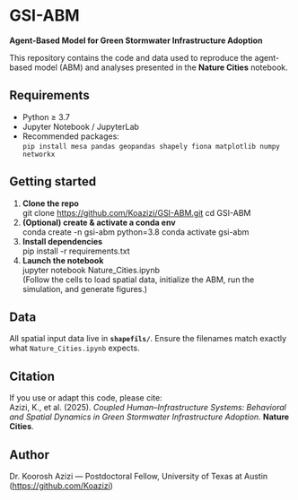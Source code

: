 # GSI-ABM

**Agent-Based Model for Green Stormwater Infrastructure Adoption**

This repository contains the code and data used to reproduce the agent-based model (ABM) and analyses presented in the **Nature Cities** notebook.

## Requirements
* Python ≥ 3.7  
* Jupyter Notebook / JupyterLab  
* Recommended packages:  
  `pip install mesa pandas geopandas shapely fiona matplotlib numpy networkx`

## Getting started
1. **Clone the repo**  
       git clone https://github.com/Koazizi/GSI-ABM.git
       cd GSI-ABM
2. **(Optional) create & activate a conda env**  
       conda create -n gsi-abm python=3.8
       conda activate gsi-abm
3. **Install dependencies**  
       pip install -r requirements.txt
4. **Launch the notebook**  
       jupyter notebook Nature_Cities.ipynb  
   (Follow the cells to load spatial data, initialize the ABM, run the simulation, and generate figures.)

## Data
All spatial input data live in **`shapefils/`**. Ensure the filenames match exactly what `Nature_Cities.ipynb` expects.

## Citation
If you use or adapt this code, please cite:  
Azizi, K., et al. (2025). *Coupled Human–Infrastructure Systems: Behavioral and Spatial Dynamics in Green Stormwater Infrastructure Adoption*. **Nature Cities**.

## Author
Dr. Koorosh Azizi — Postdoctoral Fellow, University of Texas at Austin (<https://github.com/Koazizi>)
